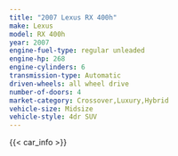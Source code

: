 ```yaml
---
title: "2007 Lexus RX 400h"
make: Lexus
model: RX 400h
year: 2007
engine-fuel-type: regular unleaded
engine-hp: 268
engine-cylinders: 6
transmission-type: Automatic
driven-wheels: all wheel drive
number-of-doors: 4
market-category: Crossover,Luxury,Hybrid
vehicle-size: Midsize
vehicle-style: 4dr SUV
---
```


{{< car_info >}}

